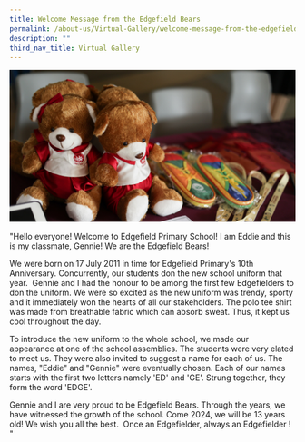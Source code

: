 ```yaml
---
title: Welcome Message from the Edgefield Bears
permalink: /about-us/Virtual-Gallery/welcome-message-from-the-edgefield-bears/
description: ""
third_nav_title: Virtual Gallery
---
```

![](/images/edgefield%20bear.png)

"Hello everyone! Welcome to Edgefield Primary School! I am Eddie and this is my classmate, Gennie! We are the Edgefield Bears!  

We were born on 17 July 2011 in time for Edgefield Primary's 10th Anniversary. Concurrently, our students don the new school uniform that year.  Gennie and I had the honour to be among the first few Edgefielders to don the uniform. We were so excited as the new uniform was trendy, sporty and it immediately won the hearts of all our stakeholders. The polo tee shirt was made from breathable fabric which can absorb sweat. Thus, it kept us cool throughout the day.

To introduce the new uniform to the whole school, we made our appearance at one of the school assemblies. The students were very elated to meet us. They were also invited to suggest a name for each of us. The names, "Eddie" and "Gennie" were eventually chosen. Each of our names starts with the first two letters namely 'ED' and 'GE'. Strung together, they form the word 'EDGE'. 

Gennie and I are very proud to be Edgefield Bears. Through the years, we have witnessed the growth of the school. Come 2024, we will be 13 years old! 
We wish you all the best. 
Once an Edgefielder, always an Edgefielder ! "